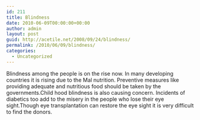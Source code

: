 ```yaml
---
id: 211
title: Blindness
date: 2010-06-09T00:00:00+00:00
author: admin
layout: post
guid: http://acetile.net/2008/09/24/blindness/
permalink: /2010/06/09/blindness/
categories:
  - Uncategorized
---
```

Blindness among the people is on the rise now. In many developing countries it is rising due to the Mal nutrition. Preventive measures like providing adequate and nutritious food should be taken by the governments.Child hood blindness is also causing concern. Incidents of diabetics too add to the misery in the people who lose their eye sight.Though eye transplantation can restore the eye sight it is very difficult to find the donors.